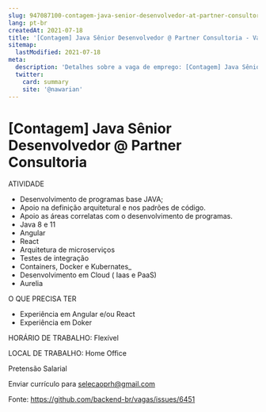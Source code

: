 ```yaml
---
slug: 947087100-contagem-java-senior-desenvolvedor-at-partner-consultoria
lang: pt-br
createdAt: 2021-07-18
title: '[Contagem] Java Sênior Desenvolvedor @ Partner Consultoria - Vaga de Emprego'
sitemap:
  lastModified: 2021-07-18
meta:
  description: 'Detalhes sobre a vaga de emprego: [Contagem] Java Sênior Desenvolvedor @ Partner Consultoria'
  twitter:
    card: summary
    site: '@nawarian'
---
```


# [Contagem] Java Sênior Desenvolvedor @ Partner Consultoria

 ATIVIDADE
- Desenvolvimento de programas base JAVA;
- Apoio na definição arquitetural e nos padrões de código. 
- Apoio as áreas correlatas com o desenvolvimento de programas.
- Java 8 e 11
- Angular
- React
- Arquitetura de microserviços
- Testes de integração
- Containers, Docker e Kubernates_
- Desenvolvimento em Cloud ( Iaas e PaaS)
- Aurelia

O QUE PRECISA TER
- Experiência em Angular e/ou React
- Experiência em Doker 

HORÁRIO DE TRABALHO: 
Flexível 

LOCAL DE TRABALHO:
 Home Office

Pretensão Salarial

Enviar currículo para selecaoprh@gmail.com

Fonte: https://github.com/backend-br/vagas/issues/6451